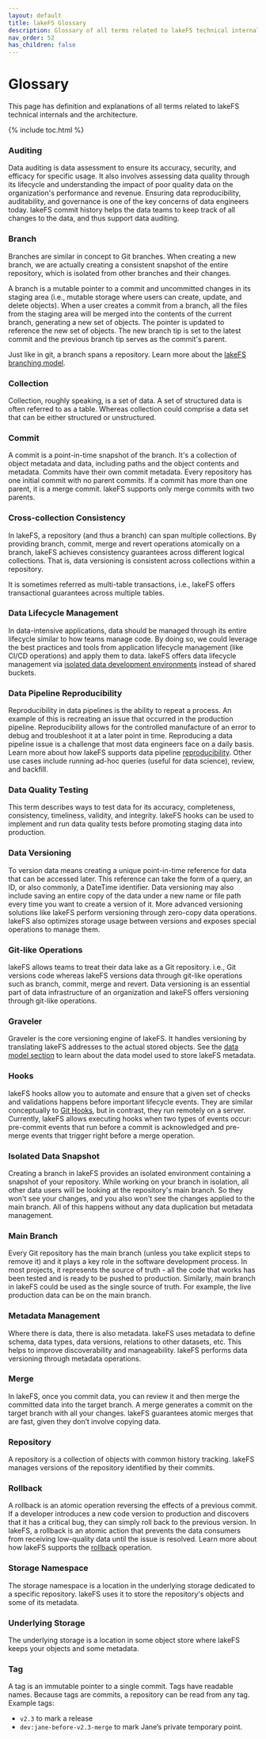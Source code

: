 ```yaml
---
layout: default
title: lakeFS Glossary
description: Glossary of all terms related to lakeFS technical internals and the architecture
nav_order: 52
has_children: false
---
```


# Glossary
This page has definition and explanations of all terms related to lakeFS technical internals and the architecture.

{% include toc.html %}

### Auditing
Data auditing is data assessment to ensure its accuracy, security, and efficacy for specific usage. It also involves assessing data quality through its lifecycle and understanding the impact of poor quality data on the organization's performance and revenue. Ensuring data reproducibility, auditability, and governance is one of the key concerns of data engineers today. lakeFS commit history helps the data teams to keep track of all changes to the data, and thus support data auditing.

### Branch

Branches are similar in concept to Git branches.
When creating a new branch, we are actually creating a consistent snapshot of the entire repository, which is isolated from other branches and their changes.

A branch is a mutable pointer to a commit and uncommitted changes in its staging area (i.e., mutable storage where users can create, update, and delete objects). When a user creates a commit from a branch, all the files from the staging area will be merged into the contents of the current branch, generating a new set of objects. The pointer is updated to reference the new set of objects. The new branch tip is set to the latest commit and the previous branch tip serves as the commit's parent. 

Just like in git, a branch spans a repository. Learn more about the [lakeFS branching model](./understand/model.md).

### Collection
Collection, roughly speaking, is a set of data. A set of structured data is often referred to as a table. Whereas collection could comprise a data set that can be either structured or unstructured.

### Commit
A commit is a point-in-time snapshot of the branch. It's a collection of object metadata and data, including paths and the object contents and metadata. Commits have their own commit metadata. Every repository has one initial commit with no parent commits. If a commit has more than one parent, it is a merge commit. lakeFS supports only merge commits with two parents.

### Cross-collection Consistency
In lakeFS, a repository (and thus a branch) can span multiple collections. By providing branch, commit, merge and revert operations atomically on a branch, lakeFS achieves consistency guarantees across different logical collections. That is, data versioning is consistent across collections within a repository.

It is sometimes referred as multi-table transactions, i.e., lakeFS offers transactional guarantees across multiple tables.

<!---Learn more about cross-collection consistency here (link to CCC blog) -->

### Data Lifecycle Management
In data-intensive applications, data should be managed through its entire lifecycle similar to how teams manage code. By doing so, we could leverage the best practices and tools from application lifecycle management (like CI/CD operations) and apply them to data. lakeFS offers data lifecycle management via [isolated data development environments](/use_cases/iso_env.md) instead of shared buckets.

### Data Pipeline Reproducibility
Reproducibility in data pipelines is the ability to repeat a process. An example of this is recreating an issue that occurred in the production pipeline. Reproducibility allows for the controlled manufacture of an error to debug and troubleshoot it at a later point in time. Reproducing a data pipeline issue is a challenge that most data engineers face on a daily basis. Learn more about how lakeFS supports data pipeline [reproducibility](/use_cases/reproducibility.md). Other use cases include running ad-hoc queries (useful for data science), review, and backfill.

### Data Quality Testing
This term describes ways to test data for its accuracy, completeness, consistency, timeliness, validity, and integrity. lakeFS hooks can be used to implement and run data quality tests before promoting staging data into production. 

### Data Versioning
To version data means creating a unique point-in-time reference for data that can be accessed later. This reference can take the form of a query, an ID, or also commonly, a DateTime identifier. Data versioning may also include saving an entire copy of the data under a new name or file path every time you want to create a version of it. More advanced versioning solutions like lakeFS perform versioning through zero-copy data operations. lakeFS also optimizes storage usage between versions and exposes special operations to manage them.

### Git-like Operations
lakeFS allows teams to treat their data lake as a Git repository. i.e., Git versions code whereas lakeFS versions data through git-like operations such as branch, commit, merge and revert. Data versioning is an essential part of data infrastructure of an organization and lakeFS offers versioning through git-like operations.

### Graveler
Graveler is the core versioning engine of lakeFS. It handles versioning by translating lakeFS addresses to the actual stored objects. See the [data model section](/understand/versioning-internals.md) to learn about the data model used to store lakeFS metadata.

### Hooks
lakeFS hooks allow you to automate and ensure that a given set of checks and validations happens before important lifecycle events. They are similar conceptually to [Git Hooks](https://git-scm.com/docs/githooks), but in contrast, they run remotely on a server. Currently, lakeFS allows executing hooks when two types of events occur: pre-commit events that run before a commit is acknowledged and pre-merge events that trigger right before a merge operation. 

### Isolated Data Snapshot
Creating a branch in lakeFS provides an isolated environment containing a snapshot of your repository. While working on your branch in isolation, all other data users will be looking at the repository's main branch. So they won't see your changes, and you also won't see the changes applied to the main branch. All of this happens without any data duplication but metadata management.

### Main Branch
Every Git repository has the main branch (unless you take explicit steps to remove it) and it plays a key role in the software development process. In most projects, it represents the source of truth - all the code that works has been tested and is ready to be pushed to production. Similarly, main branch in lakeFS could be used as the single source of truth. For example, the live production data can be on the main branch. 

### Metadata Management
Where there is data, there is also metadata. lakeFS uses metadata to define schema, data types, data versions, relations to other datasets, etc. This helps to improve discoverability and manageability. lakeFS performs data versioning through metadata operations. 

### Merge
In lakeFS, once you commit data, you can review it and then merge the committed data into the target branch. A merge generates a commit on the target branch with all your changes. lakeFS guarantees atomic merges that are fast, given they don’t involve copying data. 

### Repository
A repository is a collection of objects with common history tracking. lakeFS manages versions of the repository identified by their commits. 

### Rollback
A rollback is an atomic operation reversing the effects of a previous commit. If a developer introduces a new code version to production and discovers that it has a critical bug, they can simply roll back to the previous version. In lakeFS, a rollback is an atomic action that prevents the data consumers from receiving low-quality data until the issue is resolved. Learn more about how lakeFS supports the [rollback](/use_cases/rollback.md) operation.

### Storage Namespace
The storage namespace is a location in the underlying storage dedicated to a specific repository.
lakeFS uses it to store the repository's objects and some of its metadata.

### Underlying Storage
The underlying storage is a location in some object store where lakeFS keeps your objects and some metadata.

### Tag
A tag is an immutable pointer to a single commit. Tags have readable names. Because tags are commits, a repository can be read from any tag. Example tags:

- `v2.3` to mark a release 
- `dev:jane-before-v2.3-merge` to mark Jane’s private temporary point.

